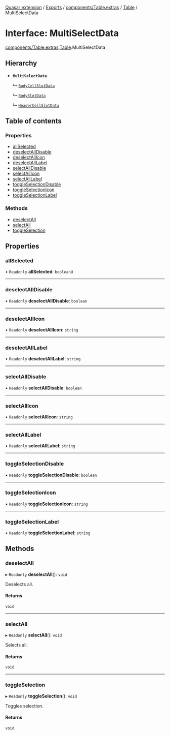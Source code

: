 [Quasar extension](../index.md) / [Exports](../modules.md) / [components/Table.extras](../modules/components_Table_extras.md) / [Table](../modules/components_Table_extras.Table.md) / MultiSelectData

# Interface: MultiSelectData

[components/Table.extras](../modules/components_Table_extras.md).[Table](../modules/components_Table_extras.Table.md).MultiSelectData

## Hierarchy

- **`MultiSelectData`**

  ↳ [`BodyCellSlotData`](components_Table_extras.Table.BodyCellSlotData.md)

  ↳ [`BodySlotData`](components_Table_extras.Table.BodySlotData.md)

  ↳ [`HeaderCellSlotData`](components_Table_extras.Table.HeaderCellSlotData.md)

## Table of contents

### Properties

- [allSelected](components_Table_extras.Table.MultiSelectData.md#allselected)
- [deselectAllDisable](components_Table_extras.Table.MultiSelectData.md#deselectalldisable)
- [deselectAllIcon](components_Table_extras.Table.MultiSelectData.md#deselectallicon)
- [deselectAllLabel](components_Table_extras.Table.MultiSelectData.md#deselectalllabel)
- [selectAllDisable](components_Table_extras.Table.MultiSelectData.md#selectalldisable)
- [selectAllIcon](components_Table_extras.Table.MultiSelectData.md#selectallicon)
- [selectAllLabel](components_Table_extras.Table.MultiSelectData.md#selectalllabel)
- [toggleSelectionDisable](components_Table_extras.Table.MultiSelectData.md#toggleselectiondisable)
- [toggleSelectionIcon](components_Table_extras.Table.MultiSelectData.md#toggleselectionicon)
- [toggleSelectionLabel](components_Table_extras.Table.MultiSelectData.md#toggleselectionlabel)

### Methods

- [deselectAll](components_Table_extras.Table.MultiSelectData.md#deselectall)
- [selectAll](components_Table_extras.Table.MultiSelectData.md#selectall)
- [toggleSelection](components_Table_extras.Table.MultiSelectData.md#toggleselection)

## Properties

### allSelected

• `Readonly` **allSelected**: `booleanU`

___

### deselectAllDisable

• `Readonly` **deselectAllDisable**: `boolean`

___

### deselectAllIcon

• `Readonly` **deselectAllIcon**: `string`

___

### deselectAllLabel

• `Readonly` **deselectAllLabel**: `string`

___

### selectAllDisable

• `Readonly` **selectAllDisable**: `boolean`

___

### selectAllIcon

• `Readonly` **selectAllIcon**: `string`

___

### selectAllLabel

• `Readonly` **selectAllLabel**: `string`

___

### toggleSelectionDisable

• `Readonly` **toggleSelectionDisable**: `boolean`

___

### toggleSelectionIcon

• `Readonly` **toggleSelectionIcon**: `string`

___

### toggleSelectionLabel

• `Readonly` **toggleSelectionLabel**: `string`

## Methods

### deselectAll

▸ `Readonly` **deselectAll**(): `void`

Deselects all.

#### Returns

`void`

___

### selectAll

▸ `Readonly` **selectAll**(): `void`

Selects all.

#### Returns

`void`

___

### toggleSelection

▸ `Readonly` **toggleSelection**(): `void`

Toggles selection.

#### Returns

`void`
